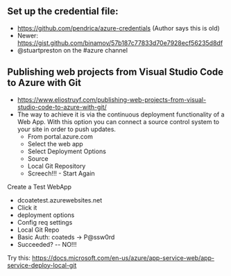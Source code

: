 ## Set up the credential file:
* https://github.com/pendrica/azure-credentials (Author says this is old)
* Newer:  https://gist.github.com/binamov/57b187c77833d70e7928ecf56235d8df
* @stuartpreston on the #azure channel

## Publishing web projects from Visual Studio Code to Azure with Git
* https://www.eliostruyf.com/publishing-web-projects-from-visual-studio-code-to-azure-with-git/
* The way to achieve it is via the continuous deployment functionality of a Web App. With this option you can connect a source control system to your site in order to push updates.
  * From portal.azure.com
  * Select the web app
  * Select Deployment Options
  * Source
  * Local Git Repository
  * Screech!!! - Start Again

Create a Test WebApp
* dcoatetest.azurewebsites.net
* Click it
* deployment options
* Config req settings
* Local Git Repo
* Basic Auth: coateds  ->  P@ssw0rd
* Succeeded?   --  NO!!!

Try this: https://docs.microsoft.com/en-us/azure/app-service-web/app-service-deploy-local-git